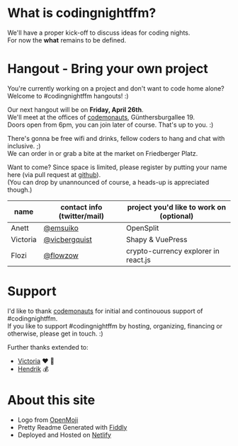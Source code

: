 # What is codingnight&shy;ffm?

We'll have a proper kick-off to discuss ideas for coding nights.  
For now the **what** remains to be defined.

# Hangout - Bring your own project

You're currently working on a project and don't want to code home alone? Welcome to #codingnightffm hangouts! :)

Our next hangout will be on **Friday, April 26th**.  
We'll meet at the offices of [codemonauts](https://codemonauts.com/), Günthersburgallee 19.  
Doors open from 6pm, you can join later of course. That's up to you. :)

There's gonna be free wifi and drinks, fellow coders to hang and chat with inclusive. ;)  
We can order in or grab a bite at the market on Friedberger Platz.

Want to come? Since space is limited, please register by putting your name here (via pull request at [github](https://github.com/emsuiko/codingnightffm/edit/master/README.md)).  
(You can drop by unannounced of course, a heads-up is appreciated though.)

| name     | contact info (twitter/mail)                       | project you'd like to work on (optional) |
| -------- | ------------------------------------------------- | ---------------------------------------- |
| Anett    | [@emsuiko](https://twitter.com/emsuiko)           | OpenSplit                                |
| Victoria | [@vicbergquist](https://twitter.com/vicbergquist) | Shapy & VuePress                         |
| Flozi    | [@flowzow](https://twitter.com/FloWzoW)           | crypto-currency explorer in react.js     |

# Support

I'd like to thank [codemonauts](http://codemonauts.com) for initial and continouous support of #codingnightffm.  
If you like to support #codingnightffm by hosting, organizing, financing or otherwise, please get in touch. :)

Further thanks extended to:

- [Victoria](https://twitter.com/vicbergquist) :heart: :cookie:
- [Hendrik](https://twitter.com/hputzek) :moneybag:

# About this site

- Logo from [OpenMoji](http://www.openmoji.org/library.html?group=hfg&emoji=F0063)
- Pretty Readme Generated with [Fiddly](https://github.com/SaraVieira/fiddly)
- Deployed and Hosted on [Netlify](https://www.netlify.com/)
